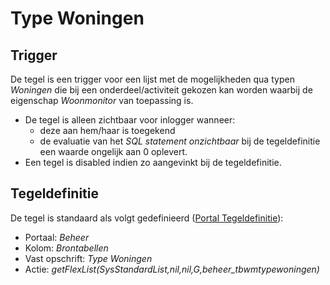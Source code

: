 # Type Woningen

## Trigger

De tegel is een trigger voor een lijst met de mogelijkheden qua typen *Woningen* die bij een onderdeel/activiteit gekozen kan worden waarbij de eigenschap *Woonmonitor* van toepassing is.

* De tegel is alleen zichtbaar voor inlogger wanneer:
  * deze aan hem/haar is toegekend
  * de evaluatie van het *SQL statement onzichtbaar* bij de tegeldefinitie een waarde ongelijk aan 0 oplevert.
* Een tegel is disabled indien zo aangevinkt bij de tegeldefinitie.

## Tegeldefinitie

De tegel is standaard als volgt gedefinieerd ([Portal Tegeldefinitie](/instellen_inrichten/portaldefinitie/portal_tegel.md)):

* Portaal: *Beheer*
* Kolom: *Brontabellen*
* Vast opschrift: *Type Woningen*
* Actie: *getFlexList(SysStandardList,nil,nil,G,beheer_tbwmtypewoningen)*
